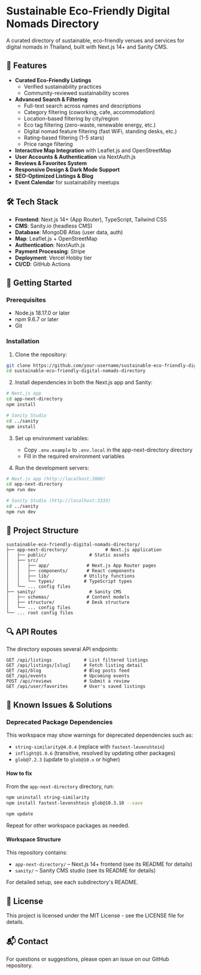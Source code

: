 # Sustainable Eco-Friendly Digital Nomads Directory

A curated directory of sustainable, eco-friendly venues and services for digital nomads in Thailand, built with Next.js 14+ and Sanity CMS.

## 🌱 Features

- **Curated Eco-Friendly Listings**
  - Verified sustainability practices
  - Community-reviewed sustainability scores
- **Advanced Search & Filtering**
  - Full-text search across names and descriptions
  - Category filtering (coworking, cafe, accommodation)
  - Location-based filtering by city/region
  - Eco tag filtering (zero-waste, renewable energy, etc.)
  - Digital nomad feature filtering (fast WiFi, standing desks, etc.)
  - Rating-based filtering (1-5 stars)
  - Price range filtering
- **Interactive Map Integration** with Leaflet.js and OpenStreetMap
- **User Accounts & Authentication** via NextAuth.js
- **Reviews & Favorites System**
- **Responsive Design & Dark Mode Support**
- **SEO-Optimized Listings & Blog**
- **Event Calendar** for sustainability meetups

## 🛠️ Tech Stack

- **Frontend**: Next.js 14+ (App Router), TypeScript, Tailwind CSS
- **CMS**: Sanity.io (headless CMS)
- **Database**: MongoDB Atlas (user data, auth)
- **Map**: Leaflet.js + OpenStreetMap
- **Authentication**: NextAuth.js
- **Payment Processing**: Stripe
- **Deployment**: Vercel Hobby tier
- **CI/CD**: GitHub Actions

## 🚀 Getting Started

### Prerequisites

- Node.js 18.17.0 or later
- npm 9.6.7 or later
- Git

### Installation

1. Clone the repository:

```bash
git clone https://github.com/your-username/sustainable-eco-friendly-digital-nomads-directory.git
cd sustainable-eco-friendly-digital-nomads-directory
```

2. Install dependencies in both the Next.js app and Sanity:

```bash
# Next.js app
cd app-next-directory
npm install

# Sanity Studio
cd ../sanity
npm install
```

3. Set up environment variables:
   - Copy `.env.example` to `.env.local` in the app-next-directory directory
   - Fill in the required environment variables

4. Run the development servers:

```bash
# Next.js app (http://localhost:3000)
cd app-next-directory
npm run dev

# Sanity Studio (http://localhost:3333)
cd ../sanity
npm run dev
```

## 📁 Project Structure

```
sustainable-eco-friendly-digital-nomads-directory/
├── app-next-directory/              # Next.js application
│   ├── public/                # Static assets
│   ├── src/
│   │   ├── app/              # Next.js App Router pages
│   │   ├── components/       # React components
│   │   ├── lib/             # Utility functions
│   │   └── types/           # TypeScript types
│   └── ... config files
├── sanity/                    # Sanity CMS
│   ├── schemas/              # Content models
│   ├── structure/            # Desk structure
│   └── ... config files
└── ... root config files
```

## 🔍 API Routes

The directory exposes several API endpoints:

```
GET /api/listings            # List filtered listings
GET /api/listings/[slug]     # Fetch listing detail
GET /api/blog                # Blog posts feed
GET /api/events              # Upcoming events
POST /api/reviews            # Submit a review
GET /api/user/favorites      # User's saved listings
```

## 🔧 Known Issues & Solutions

### Deprecated Package Dependencies

This workspace may show warnings for deprecated dependencies such as:

- `string-similarity@4.0.4` (replace with `fastest-levenshtein`)
- `inflight@1.0.6` (transitive, resolved by updating other packages)
- `glob@7.2.3` (update to `glob@10.x` or higher)

#### How to fix

From the `app-next-directory` directory, run:

```bash
npm uninstall string-similarity
npm install fastest-levenshtein glob@10.3.10 --save

npm update
```

Repeat for other workspace packages as needed.

#### Workspace Structure

This repository contains:

- `app-next-directory/` – Next.js 14+ frontend (see its README for details)
- `sanity/` – Sanity CMS studio (see its README for details)

For detailed setup, see each subdirectory's README.

## 📄 License

This project is licensed under the MIT License - see the LICENSE file for details.

## 📬 Contact

For questions or suggestions, please open an issue on our GitHub repository.
